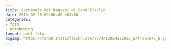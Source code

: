 ```yaml
---
title: Carnevale dei Ragazzi di Sant'Eraclio
date: 2013-02-20 09:00:00 +01:00
categories:
- foto
- notshowing
layout: post-foto
bigimg: https://farm8.staticflickr.com/7374/12854221933_a7f47a7e76_b.jpg
---
```


<div class="flickr-album-contaier" data-photoset="72157641698370714"></div>